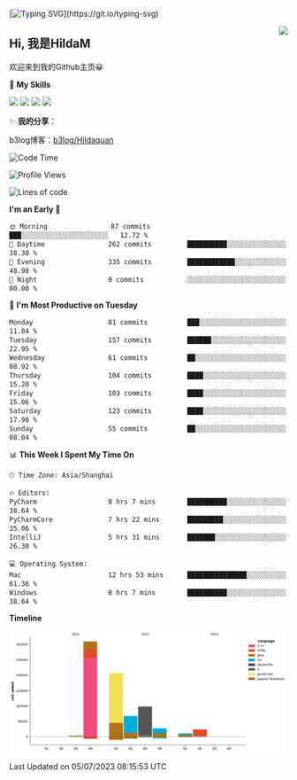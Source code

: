 [![Typing SVG](https://readme-typing-svg.herokuapp.com?size=50&duration=5000&color=8C43EA&vCenter=true&width=2000&height=70&lines=开拓视野,+冲破艰险,+洞悉所有,+贴近生活,+寻找真爱,+感受彼此;这就是人生的目的.)](https://git.io/typing-svg)

<a href="#">
  <img align="right" src="https://github-readme-stats.vercel.app/api?username=hildam&count_private=true&show_icons=true&bg_color=15,f2f7fd,E0EAFC" />
</a>

## Hi, 我是HildaM

欢迎来到我的Github主页😀

🌟 **My Skills**  

![](https://img.shields.io/badge/-Python-3776AB?style=flat-square&logo=Python&logoColor=fff)
![](https://img.shields.io/badge/-Java-F7DF1E?style=flat-square&logo=Java&logoColor=fff)
![](https://img.shields.io/badge/-Linux-000000?style=flat-square&logo=Linux&logoColor=fff)
![](https://img.shields.io/badge/-Golang-000000?style=flat-square&logo=Golang&logoColor=fff)

✨ **我的分享**：

b3log博客：[b3log/Hildaquan](https://ld246.com/member/Hildaquan/articles)




<!--START_SECTION:waka-->
![Code Time](http://img.shields.io/badge/Code%20Time-21%20hrs%2021%20mins-blue)

![Profile Views](http://img.shields.io/badge/Profile%20Views-142-blue)

![Lines of code](https://img.shields.io/badge/From%20Hello%20World%20I%27ve%20Written-744.2%20thousand%20lines%20of%20code-blue)

**I'm an Early 🐤** 

```text
🌞 Morning                87 commits          ███░░░░░░░░░░░░░░░░░░░░░░   12.72 % 
🌆 Daytime                262 commits         ██████████░░░░░░░░░░░░░░░   38.30 % 
🌃 Evening                335 commits         ████████████░░░░░░░░░░░░░   48.98 % 
🌙 Night                  0 commits           ░░░░░░░░░░░░░░░░░░░░░░░░░   00.00 % 
```
📅 **I'm Most Productive on Tuesday** 

```text
Monday                   81 commits          ███░░░░░░░░░░░░░░░░░░░░░░   11.84 % 
Tuesday                  157 commits         ██████░░░░░░░░░░░░░░░░░░░   22.95 % 
Wednesday                61 commits          ██░░░░░░░░░░░░░░░░░░░░░░░   08.92 % 
Thursday                 104 commits         ████░░░░░░░░░░░░░░░░░░░░░   15.20 % 
Friday                   103 commits         ████░░░░░░░░░░░░░░░░░░░░░   15.06 % 
Saturday                 123 commits         ████░░░░░░░░░░░░░░░░░░░░░   17.98 % 
Sunday                   55 commits          ██░░░░░░░░░░░░░░░░░░░░░░░   08.04 % 
```


📊 **This Week I Spent My Time On** 

```text
🕑︎ Time Zone: Asia/Shanghai

🔥 Editors: 
PyCharm                  8 hrs 7 mins        ██████████░░░░░░░░░░░░░░░   38.64 % 
PyCharmCore              7 hrs 22 mins       █████████░░░░░░░░░░░░░░░░   35.06 % 
IntelliJ                 5 hrs 31 mins       ███████░░░░░░░░░░░░░░░░░░   26.30 % 

💻 Operating System: 
Mac                      12 hrs 53 mins      ███████████████░░░░░░░░░░   61.36 % 
Windows                  8 hrs 7 mins        ██████████░░░░░░░░░░░░░░░   38.64 % 
```

**Timeline**

![Lines of Code chart](https://raw.githubusercontent.com/HildaM/HildaM/main/assets/bar_graph.png)


 Last Updated on 05/07/2023 08:15:53 UTC
<!--END_SECTION:waka-->
